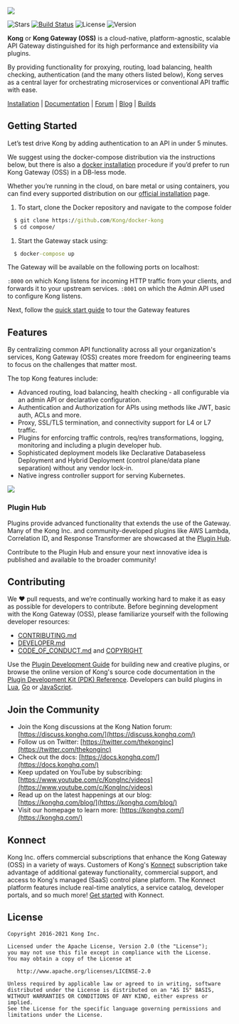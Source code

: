 [![][kong-logo]][kong-url]

![Stars](https://img.shields.io/github/stars/Kong/kong?style=flat-square) [![Build Status][badge-action-image]][badge-action-url] ![License](https://img.shields.io/badge/License-Apache%202.0-blue?style=flat-square) ![Version](https://img.shields.io/badge/Version-2.5.0-green?style=flat-square) 

**Kong** or **Kong Gateway (OSS)** is a cloud-native, platform-agnostic, scalable API Gateway distinguished for its high performance and extensibility via plugins.

By providing functionality for proxying, routing, load balancing, health checking, authentication (and the many others listed below), Kong serves as a central layer for orchestrating microservices or conventional API traffic with ease.

[Installation](https://konghq.com/install/#kong-community) | [Documentation](https://docs.konghq.com) | [Forum](https://discuss.konghq.com) | [Blog](https://konghq.com/blog) | [Builds][kong-master-builds]

## Getting Started

Let’s test drive Kong by adding authentication to an API in under 5 minutes.

We suggest using the docker-compose distribution via the instructions below, but there is also a [docker installation](https://docs.konghq.com/install/docker/) procedure if you’d prefer to run Kong Gateway (OSS) in a DB-less mode. 

Whether you’re running in the cloud, on bare metal or using containers, you can find every supported distribution on our [official installation](https://konghq.com/install/#kong-community) page.

1) To start, clone the Docker repository and navigate to the compose folder
```cmd
  $ git clone https://github.com/Kong/docker-kong
  $ cd compose/
```

1) Start the Gateway stack using:
```cmd
  $ docker-compose up
```

The Gateway will be available on the following ports on localhost:

`:8000` on which Kong listens for incoming HTTP traffic from your clients, and forwards it to your upstream services.
`:8001` on which the Admin API used to configure Kong listens.

Next, follow the [quick start guide](https://docs.konghq.com/gateway-oss/latest/getting-started/configuring-a-service/
) to tour the Gateway features

## Features

By centralizing common API functionality across all your organization's services, Kong Gateway (OSS) creates more freedom for engineering teams to focus on the challenges that matter most. 

The top Kong features include:
- Advanced routing, load balancing, health checking - all configurable via an admin API or declarative configuration.
- Authentication and Authorization for APIs using methods like JWT, basic auth, ACLs and more.
- Proxy, SSL/TLS termination, and connectivity support for L4 or L7 traffic.
- Plugins for enforcing traffic controls, req/res transformations, logging, monitoring and including a plugin developer hub.
- Sophisticated deployment models like Declarative Databaseless Deployment and Hybrid Deployment (control plane/data plane separation) without any vendor lock-in.
- Native ingress controller support for serving Kubernetes.

[![][kong-benefits]][kong-url]

### Plugin Hub
Plugins provide advanced functionality that extends the use of the Gateway. Many of the Kong Inc. and community-developed plugins like AWS Lambda, Correlation ID, and Response Transformer are showcased at the [Plugin Hub](https://docs.konghq.com/hub/). 

Contribute to the Plugin Hub and ensure your next innovative idea is published and available to the broader community!

## Contributing

We ❤️  pull requests, and we’re continually working hard to make it as easy as possible for developers to contribute. Before beginning development with the Kong Gateway (OSS), please familiarize yourself with the following developer resources:
- [CONTRIBUTING.md](https://github.com/Kong/kong/blob/master/CONTRIBUTING.md)
- [DEVELOPER.md](https://github.com/Kong/kong/blob/master/DEVELOPER.md)
- [CODE_OF_CONDUCT.md](https://github.com/Kong/kong/blob/master/CODE_OF_CONDUCT.md) and [COPYRIGHT](https://github.com/Kong/kong/blob/master/COPYRIGHT)

Use the [Plugin Development Guide](https://docs.konghq.com/latest/plugin-development/) for building new and creative plugins, or browse the online version of Kong's source code documentation in the [Plugin Development Kit (PDK) Reference](https://docs.konghq.com/latest/pdk/). Developers can build plugins in [Lua](https://docs.konghq.com/gateway-oss/latest/plugin-development/), [Go](https://docs.konghq.com/gateway-oss/latest/external-plugins/#developing-go-plugins) or [JavaScript](https://docs.konghq.com/gateway-oss/latest/external-plugins/#developing-javascript-plugins).

## Join the Community

- Join the Kong discussions at the Kong Nation forum: [https://discuss.konghq.com/](https://discuss.konghq.com/)
- Follow us on Twitter: [https://twitter.com/thekonginc](https://twitter.com/thekonginc)
- Check out the docs: [https://docs.konghq.com/](https://docs.konghq.com/)
- Keep updated on YouTube by subscribing: [https://www.youtube.com/c/KongInc/videos](https://www.youtube.com/c/KongInc/videos)
- Read up on the latest happenings at our blog: [https://konghq.com/blog/](https://konghq.com/blog/)
- Visit our homepage to learn more: [https://konghq.com/](https://konghq.com/)

## Konnect
Kong Inc. offers commercial subscriptions that enhance the Kong Gateway (OSS) in a variety of ways. Customers of Kong's [Konnect](https://konghq.com/kong-konnect/) subscription take advantage of additional gateway functionality, commercial support, and access to Kong's managed (SaaS) control plane platform. The Konnect platform features include real-time analytics, a service catalog, developer portals, and so much more! [Get started](https://konghq.com/get-started/) with Konnect.

## License

```
Copyright 2016-2021 Kong Inc.

Licensed under the Apache License, Version 2.0 (the "License");
you may not use this file except in compliance with the License.
You may obtain a copy of the License at

   http://www.apache.org/licenses/LICENSE-2.0

Unless required by applicable law or agreed to in writing, software
distributed under the License is distributed on an "AS IS" BASIS,
WITHOUT WARRANTIES OR CONDITIONS OF ANY KIND, either express or implied.
See the License for the specific language governing permissions and
limitations under the License.
```

[kong-url]: https://konghq.com/
[kong-logo]: https://konghq.com/wp-content/uploads/2018/05/kong-logo-github-readme.png
[kong-benefits]: https://konghq.com/wp-content/uploads/2018/05/kong-benefits-github-readme.png
[kong-master-builds]: https://hub.docker.com/r/kong/kong/tags
[badge-action-url]: https://github.com/Kong/kong/actions
[badge-action-image]: https://github.com/Kong/kong/workflows/Build%20&%20Test/badge.svg

[busted]: https://github.com/Olivine-Labs/busted
[luacheck]: https://github.com/mpeterv/luacheck
